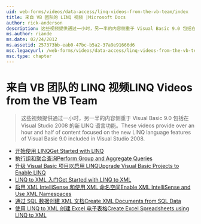 ```yaml
---
uid: web-forms/videos/data-access/linq-videos-from-the-vb-team/index
title: 来自 VB 团队的 LINQ 视频 |Microsoft Docs
author: rick-anderson
description: 这些视频提供通过一小时，另一半的内容侧重于 Visual Basic 9.0 包括在 Visual Studio 2008 的新 LINQ 语言功能。
ms.author: riande
ms.date: 02/24/2012
ms.assetid: 257373bb-eab0-47bc-b5a2-37a9e91666d6
msc.legacyurl: /web-forms/videos/data-access/linq-videos-from-the-vb-team
msc.type: chapter
---
```

<a name="linq-videos-from-the-vb-team"></a><span data-ttu-id="53546-103">来自 VB 团队的 LINQ 视频</span><span class="sxs-lookup"><span data-stu-id="53546-103">LINQ Videos from the VB Team</span></span>
====================
> <span data-ttu-id="53546-104">这些视频提供通过一小时，另一半的内容侧重于 Visual Basic 9.0 包括在 Visual Studio 2008 的新 LINQ 语言功能。</span><span class="sxs-lookup"><span data-stu-id="53546-104">These videos provide over an hour and half of content focused on the new LINQ language features of Visual Basic 9.0 included in Visual Studio 2008.</span></span>


- [<span data-ttu-id="53546-105">开始使用 LINQ</span><span class="sxs-lookup"><span data-stu-id="53546-105">Get Started with LINQ</span></span>](how-do-i-get-started-with-linq.md)
- [<span data-ttu-id="53546-106">执行组和聚合查询</span><span class="sxs-lookup"><span data-stu-id="53546-106">Perform Group and Aggregate Queries</span></span>](how-do-i-perform-group-and-aggregate-queries.md)
- [<span data-ttu-id="53546-107">升级 Visual Basic 项目以启用 LINQ</span><span class="sxs-lookup"><span data-stu-id="53546-107">Upgrade Visual Basic Projects to Enable LINQ</span></span>](how-do-i-upgrade-visual-basic-projects-to-enable-linq.md)
- [<span data-ttu-id="53546-108">LINQ to XML 入门</span><span class="sxs-lookup"><span data-stu-id="53546-108">Get Started with LINQ to XML</span></span>](how-do-i-get-started-with-linq-to-xml.md)
- [<span data-ttu-id="53546-109">启用 XML IntelliSense 和使用 XML 命名空间</span><span class="sxs-lookup"><span data-stu-id="53546-109">Enable XML IntelliSense and Use XML Namespaces</span></span>](how-do-i-enable-xml-intellisense-and-use-xml-namespaces.md)
- [<span data-ttu-id="53546-110">通过 SQL 数据创建 XML 文档</span><span class="sxs-lookup"><span data-stu-id="53546-110">Create XML Documents from SQL Data</span></span>](how-do-i-create-xml-documents-from-sql-data.md)
- [<span data-ttu-id="53546-111">使用 LINQ to XML 创建 Excel 电子表格</span><span class="sxs-lookup"><span data-stu-id="53546-111">Create Excel Spreadsheets using LINQ to XML</span></span>](how-do-i-create-excel-spreadsheets-using-linq-to-xml.md)
